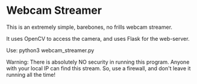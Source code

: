 # Webcam Streamer

This is an extremely simple, barebones, no frills webcam streamer.

It uses OpenCV to access the camera, and uses Flask for the web-server.

Use:  python3 webcam_streamer.py

Warning: There is absolutely NO security in running this program. Anyone with your local IP can find this stream.
         So, use a firewall, and don't leave it running all the time!
